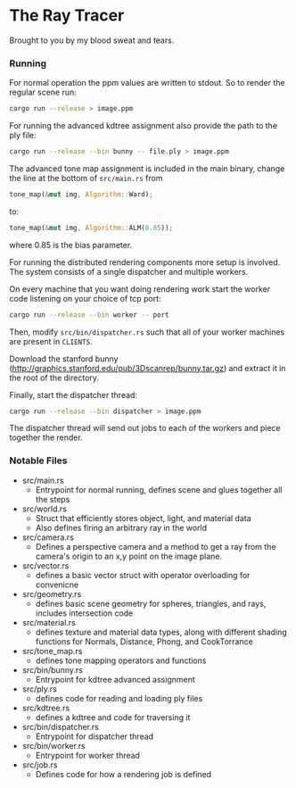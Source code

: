 # The Ray Tracer

Brought to you by my blood sweat and tears.

### Running

For normal operation the ppm values are written to stdout. So to render the
regular scene run:

```sh
cargo run --release > image.ppm
```

For running the advanced kdtree assignment also provide the path to the ply
file:

```sh
cargo run --release --bin bunny -- file.ply > image.ppm
```

The advanced tone map assignment is included in the main binary,
change the line at the bottom of `src/main.rs` from

```rust
tone_map(&mut img, Algorithm::Ward);
```

to:

```rust
tone_map(&mut img, Algorithm::ALM(0.85));
```

where 0.85 is the bias parameter.

For running the distributed rendering components more setup is involved.
The system consists of a single dispatcher and multiple workers.

On every machine that you want doing rendering work start the worker code
listening on your choice of tcp port:

```sh
cargo run --release --bin worker -- port
```

Then, modify `src/bin/dispatcher.rs` such that all of your worker machines are
present in `CLIENTS`.

Download the stanford bunny
(http://graphics.stanford.edu/pub/3Dscanrep/bunny.tar.gz) and extract it in the
root of the directory.

Finally, start the dispatcher thread:

```sh
cargo run --release --bin dispatcher > image.ppm
```

The dispatcher thread will send out jobs to each of the workers and piece
together the render.

### Notable Files

- src/main.rs
    + Entrypoint for normal running, defines scene and glues together all the steps
- src/world.rs
    + Struct that efficiently stores object, light, and material data
    + Also defines firing an arbitrary ray in the world
- src/camera.rs
    + Defines a perspective camera and a method to get a ray from the camera's origin to an x,y point on the image plane.
- src/vector.rs
    + defines a basic vector struct with operator overloading for convenicne
- src/geometry.rs
    + defines basic scene geometry for spheres, triangles, and rays, includes intersection code
- src/material.rs
    + defines texture and material data types, along with different shading
      functions for Normals, Distance, Phong, and CookTorrance
- src/tone_map.rs
    + defines tone mapping operators and functions
- src/bin/bunny.rs
    + Entrypoint for kdtree advanced assignment
- src/ply.rs
    + defines code for reading and loading ply files
- src/kdtree.rs
    + defines a kdtree and code for traversing it
- src/bin/dispatcher.rs
    + Entrypoint for dispatcher thread
- src/bin/worker.rs
    + Entrypoint for worker thread
- src/job.rs
    + Defines code for how a rendering job is defined

